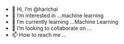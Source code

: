 - 👋 Hi, I’m @harichai
- 👀 I’m interested in ...machine learning
- 🌱 I’m currently learning ...Machine Learning
- 💞️ I’m looking to collaborate on ...
- 📫 How to reach me ...

<!---
harichai/harichai is a ✨ special ✨ repository because its `README.md` (this file) appears on your GitHub profile.
You can click the Preview link to take a look at your changes.
--->
